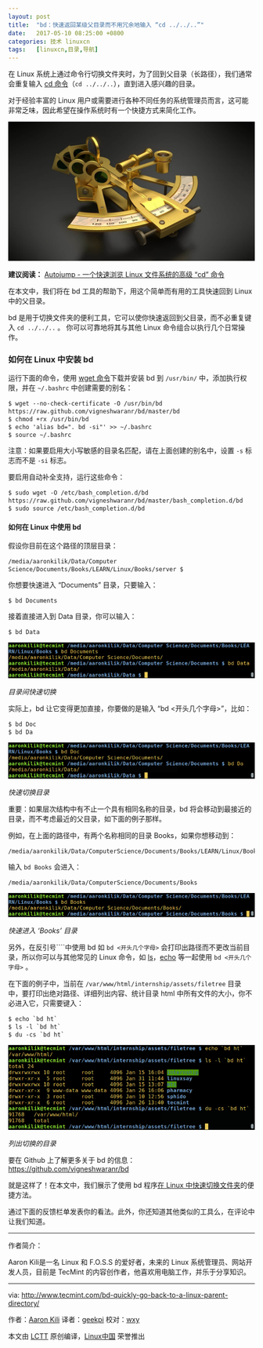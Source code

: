 ```yaml
---
layout: post
title:	"bd：快速返回某级父目录而不用冗余地输入 “cd ../../..”"
date:	2017-05-10 08:25:00 +0800 
categories:	技术 linuxcn 
tags:	[linuxcn,目录,导航]
---
```



在 Linux 系统上通过命令行切换文件夹时，为了回到父目录（长路径），我们通常会重复输入 [cd 命令](http://www.tecmint.com/cd-command-in-linux/)（`cd ../../..`），直到进入感兴趣的目录。


对于经验丰富的 Linux 用户或需要进行各种不同任务的系统管理员而言，这可能非常乏味，因此希望在操作系统时有一个快捷方式来简化工作。


![](/Asserts/Images/album/201705/08/153346wwww562rcsl2cocm.jpg)


**建议阅读：** [Autojump - 一个快速浏览 Linux 文件系统的高级 “cd” 命令](/article-5983-1.html)


在本文中，我们将在 bd 工具的帮助下，用这个简单而有用的工具快速回到 Linux 中的父目录。


bd 是用于切换文件夹的便利工具，它可以使你快速返回到父目录，而不必重复键入 `cd ../../..` 。 你可以可靠地将其与其他 Linux 命令组合以执行几个日常操作。


### 如何在 Linux 中安装 bd


运行下面的命令，使用 [wget 命令](http://www.tecmint.com/10-wget-command-examples-in-linux/)下载并安装 bd 到 `/usr/bin/` 中，添加执行权限，并在 `~/.bashrc` 中创建需要的别名：



```
$ wget --no-check-certificate -O /usr/bin/bd https://raw.github.com/vigneshwaranr/bd/master/bd
$ chmod +rx /usr/bin/bd
$ echo 'alias bd=". bd -si"' >> ~/.bashrc
$ source ~/.bashrc

```

注意：如果要启用大小写敏感的目录名匹配，请在上面创建的别名中，设置 `-s` 标志而不是 `-si` 标志。


要启用自动补全支持，运行这些命令：



```
$ sudo wget -O /etc/bash_completion.d/bd https://raw.github.com/vigneshwaranr/bd/master/bash_completion.d/bd
$ sudo source /etc/bash_completion.d/bd

```

#### 如何在 Linux 中使用 bd


假设你目前在这个路径的顶层目录：



```
/media/aaronkilik/Data/Computer Science/Documents/Books/LEARN/Linux/Books/server $ 

```

你想要快速进入 “Documents” 目录，只要输入：



```
$ bd Documents

```

接着直接进入到 Data 目录，你可以输入：



```
$ bd Data

```

![Switch Between Directories Quickly](/Asserts/Images/album/201705/08/153400m9zjh1h9c7eehcms.png)


*目录间快速切换*


实际上，bd 让它变得更加直接，你要做的是输入 “bd <开头几个字母>”，比如：



```
$ bd Doc
$ bd Da

```

![Quickly Switch Directories](/Asserts/Images/album/201705/08/153401u5oedojao8odwtxe.png)


*快速切换目录*


重要：如果层次结构中有不止一个具有相同名称的目录，bd 将会移动到最接近的目录，而不考虑最近的父目录，如下面的例子那样。


例如，在上面的路径中，有两个名称相同的目录 Books，如果你想移动到：



```
/media/aaronkilik/Data/ComputerScience/Documents/Books/LEARN/Linux/Books

```

输入 `bd Books` 会进入：



```
/media/aaronkilik/Data/ComputerScience/Documents/Books

```

![Move to 'Books' Directory Quickly](/Asserts/Images/album/201705/08/153401m3jbjiibstpqf684.png)


*快速进入 ‘Books’ 目录*


另外，在反引号````中使用 bd 如 ``bd <开头几个字母>`` 会打印出路径而不更改当前目录，所以你可以与其他常见的 Linux 命令，如 [ls](http://www.tecmint.com/tag/linux-ls-command/)，[echo](http://www.tecmint.com/echo-command-in-linux/) 等一起使用 ``bd <开头几个字母>`` 。


在下面的例子中，当前在 `/var/www/html/internship/assets/filetree` 目录中，要打印出绝对路径、详细列出内容、统计目录 html 中所有文件的大小，你不必进入它，只需要键入：



```
$ echo `bd ht`
$ ls -l `bd ht`
$ du -cs `bd ht`

```

![Switch Directory with Listing](/Asserts/Images/album/201705/08/153401a4ue1ntesez2jone.png)


*列出切换的目录*


要在 Github 上了解更多关于 bd 的信息：<https://github.com/vigneshwaranr/bd>


就是这样了！在本文中，我们展示了使用 bd 程序[在 Linux 中快速切换文件夹](/article-5983-1.html)的便捷方法。


通过下面的反馈栏单发表你的看法。此外，你还知道其他类似的工具么，在评论中让我们知道。




---


作者简介：


Aaron Kili是一名 Linux 和 F.O.S.S 的爱好者，未来的 Linux 系统管理员、网站开发人员，目前是 TecMint 的内容创作者，他喜欢用电脑工作，并乐于分享知识。




---


via: <http://www.tecmint.com/bd-quickly-go-back-to-a-linux-parent-directory/>


作者：[Aaron Kili](http://www.tecmint.com/author/aaronkili/) 译者：[geekpi](https://github.com/geekpi) 校对：[wxy](https://github.com/wxy)


本文由 [LCTT](https://github.com/LCTT/TranslateProject) 原创编译，[Linux中国](https://linux.cn/) 荣誉推出
